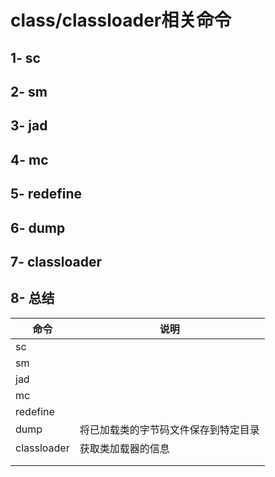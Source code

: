 # class/classloader相关命令

## 1- sc

## 2- sm 

## 3- jad

## 4- mc 

## 5- redefine 

## 6- dump

## 7- classloader



## 8- 总结

| 命令        | 说明                                 |
| ----------- | ------------------------------------ |
| sc          |                                      |
| sm          |                                      |
| jad         |                                      |
| mc          |                                      |
| redefine    |                                      |
| dump        | 将已加载类的字节码文件保存到特定目录 |
| classloader | 获取类加载器的信息                   |
|             |                                      |
|             |                                      |

